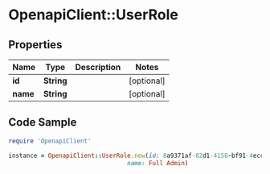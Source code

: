 # OpenapiClient::UserRole

## Properties
Name | Type | Description | Notes
------------ | ------------- | ------------- | -------------
**id** | **String** |  | [optional] 
**name** | **String** |  | [optional] 

## Code Sample

```ruby
require 'OpenapiClient'

instance = OpenapiClient::UserRole.new(id: 8a9371af-82d1-4158-bf91-4ecc8d3a114c,
                                 name: Full Admin)
```


